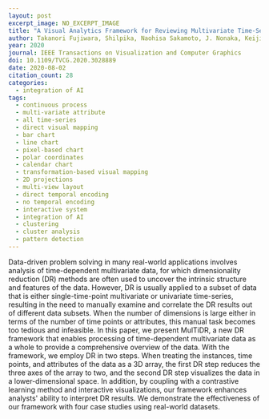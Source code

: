 ```yaml
---
layout: post
excerpt_image: NO_EXCERPT_IMAGE
title: "A Visual Analytics Framework for Reviewing Multivariate Time-Series Data with Dimensionality Reduction"
author: Takanori Fujiwara, Shilpika, Naohisa Sakamoto, J. Nonaka, Keiji Yamamoto & K. Ma
year: 2020
journal: IEEE Transactions on Visualization and Computer Graphics
doi: 10.1109/TVCG.2020.3028889
date: 2020-08-02
citation_count: 28
categories:
  - integration of AI
tags:
  - continuous process
  - multi-variate attribute
  - all time-series
  - direct visual mapping
  - bar chart
  - line chart
  - pixel-based chart
  - polar coordinates
  - calendar chart
  - transformation-based visual mapping
  - 2D projections
  - multi-view layout
  - direct temporal encoding
  - no temporal encoding
  - interactive system
  - integration of AI
  - clustering
  - cluster analysis
  - pattern detection
---
```

Data-driven problem solving in many real-world applications involves analysis of time-dependent multivariate data, for which dimensionality reduction (DR) methods are often used to uncover the intrinsic structure and features of the data. However, DR is usually applied to a subset of data that is either single-time-point multivariate or univariate time-series, resulting in the need to manually examine and correlate the DR results out of different data subsets. When the number of dimensions is large either in terms of the number of time points or attributes, this manual task becomes too tedious and infeasible. In this paper, we present MulTiDR, a new DR framework that enables processing of time-dependent multivariate data as a whole to provide a comprehensive overview of the data. With the framework, we employ DR in two steps. When treating the instances, time points, and attributes of the data as a 3D array, the first DR step reduces the three axes of the array to two, and the second DR step visualizes the data in a lower-dimensional space. In addition, by coupling with a contrastive learning method and interactive visualizations, our framework enhances analysts' ability to interpret DR results. We demonstrate the effectiveness of our framework with four case studies using real-world datasets.
